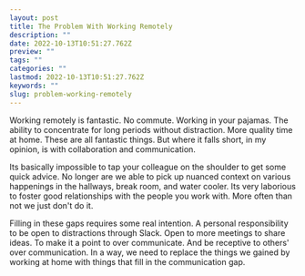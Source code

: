 ```yaml
---
layout: post
title: The Problem With Working Remotely
description: ""
date: 2022-10-13T10:51:27.762Z
preview: ""
tags: ""
categories: ""
lastmod: 2022-10-13T10:51:27.762Z
keywords: ""
slug: problem-working-remotely
---
```

Working remotely is fantastic.  No commute.  Working in your pajamas.  The ability to concentrate for long periods without distraction.  More quality time at home.  These are all fantastic things.  But where it falls short, in my opinion, is with collaboration and communication.

Its basically impossible to tap your colleague on the shoulder to get some quick advice.  No longer are we able to pick up nuanced context on various happenings in the hallways, break room, and water cooler.  Its very laborious to foster good relationships with the people you work with.  More often than not we just don't do it.

Filling in these gaps requires some real intention.  A personal responsibility to be open to distractions through Slack.  Open to more meetings to share ideas.  To make it a point to over communicate.  And be receptive to others' over communication.  In a way, we need to replace the things we gained by working at home with things that fill in the communication gap.
